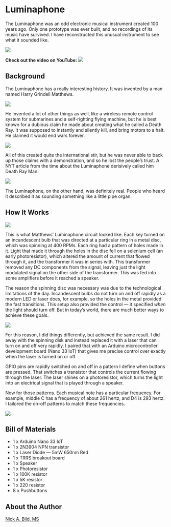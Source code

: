 # Luminaphone

The Luminaphone was an odd electronic musical instrument created 100 years ago. Only one prototype was ever built, and no recordings of its music have survived. I have reconstructed this unusual instrument to see what it sounded like.

![](https://raw.githubusercontent.com/nickbild/luminaphone/refs/heads/main/media/logo.jpg)

**Check out the video on YouTube:**
<a href="https://www.youtube.com/watch?v=kRWPpAO6C3s">![](https://raw.githubusercontent.com/nickbild/luminaphone/refs/heads/main/media/playing.png)</a>

## Background

The Luminaphone has a really interesting history. It was invented by a man named Harry Grindell Matthews. 

![](https://raw.githubusercontent.com/nickbild/luminaphone/refs/heads/main/media/Harry_Grindell_Matthews_1924.jpg)

He invented a lot of other things as well, like a wireless remote control system for submarines and a self-righting flying machine, but he is best known for a dubious claim he made about creating what he called a Death Ray. It was supposed to instantly and silently kill, and bring motors to a halt. He claimed it would end wars forever. 

![](https://raw.githubusercontent.com/nickbild/luminaphone/refs/heads/main/media/death_ray.jpg)

All of this created quite the international stir, but he was never able to back up those claims with a demonstration, and so he lost the people’s trust. A NYT article from the time about the Luminaphone derisively called him Death Ray Man.

![](https://raw.githubusercontent.com/nickbild/luminaphone/refs/heads/main/media/luminaphone_matthews.png)

The Luminaphone, on the other hand, was definitely real. People who heard it described it as sounding something like a little pipe organ.

## How It Works

![](https://raw.githubusercontent.com/nickbild/luminaphone/refs/heads/main/media/original_circuit.png)

This is what Matthews’ Luminaphone circuit looked like. Each key turned on an incandescent bulb that was directed at a particular ring in a metal disc, which was spinning at 400 RPMs. Each ring had a pattern of holes made in it. Light that made it through the holes in the disc fell on a selenium cell (an early photoresistor), which altered the amount of current that flowed through it, and the transformer it was in series with. This transformer removed any DC components from the signal, leaving just the light modulated signal on the other side of the transformer. This was fed into some amplifiers before it reached a speaker.

The reason the spinning disc was necessary was due to the technological limitations of the day. Incandescent bulbs do not turn on and off rapidly as a modern LED or laser does, for example, so the holes in the metal provided the fast transitions. This setup also provided the control — it specified *when* the light should turn off. But in today’s world, there are much better ways to achieve these goals.

![](https://raw.githubusercontent.com/nickbild/luminaphone/refs/heads/main/media/my_luminaphone.png)

For this reason, I did things differently, but achieved the same result. I did away with the spinning disk and instead replaced it with a laser that can turn on and off very rapidly. I paired that with an Arduino microcontroller development board (Nano 33 IoT) that gives me precise control over exactly when the laser is turned on or off.

GPIO pins are rapidly switched on and off in a pattern I define when buttons are pressed. That switches a transistor that controls the current flowing through the laser. The laser shines on a photoresistor, which turns the light into an electrical signal that is played through a speaker.

Now for those patterns. Each musical note has a particular frequency. For example, middle C has a frequency of about 261 hertz, and D4 is 293 hertz. I tailored the on-off patterns to match these frequencies.

![](https://raw.githubusercontent.com/nickbild/luminaphone/refs/heads/main/media/schematic.jpg)

## Bill of Materials

- 1 x Arduino Nano 33 IoT
- 1 x 2N3904 NPN transistor
- 1 x Laser Diode — 5mW 650nm Red
- 1 x TRRS breakout board
- 1 x Speaker
- 1 x Photoresistor
- 1 x 100K resistor
- 1 x 5K resistor
- 1 x 220 resistor
- 8 x Pushbuttons

## About the Author

[Nick A. Bild, MS](https://nickbild79.firebaseapp.com/#!/)
